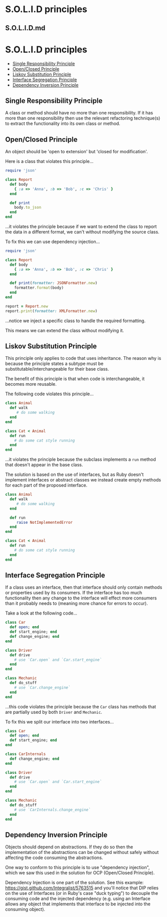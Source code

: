 # S.O.L.I.D principles

## S.O.L.I.D.md

# S.O.L.I.D principles

- [Single Responsibility Principle](#single-responsibility-principle)
- [Open/Closed Principle](#openclosed-principle)
- [Liskov Substitution Principle](#liskov-substitution-principle)
- [Interface Segregation Principle](#interface-segregation-principle)
- [Dependency Inversion Principle](#dependency-inversion-principle)

## Single Responsibility Principle

A class or method should have no more than one responsibility. If it has more than one responsibility then use the relevant refactoring technique(s) to extract the functionality into its own class or method.

## Open/Closed Principle

An object should be 'open to extension' but 'closed for modification'.

Here is a class that violates this principle...

```ruby
require 'json'

class Report
  def body
    { :a => 'Anna', :b => 'Bob', :c => 'Chris' }
  end

  def print
    body.to_json
  end
end
```

...it violates the principle because if we want to extend the class to report the data in a different format, we can't without modifying the source class.

To fix this we can use dependency injection...

```ruby
require 'json'

class Report
  def body
    { :a => 'Anna', :b => 'Bob', :c => 'Chris' }
  end

  def print(formatter: JSONFormatter.new)
    formatter.format(body)
  end
end

report = Report.new
report.print(formatter: XMLFormatter.new)
```

...notice we inject a specific class to handle the required formatting. 

This means we can extend the class without modifying it.

## Liskov Substitution Principle

This principle only applies to code that uses inheritance. The reason why is because the principle states a subtype must be substitutable/interchangeable for their base class.

The benefit of this principle is that when code is interchangeable, it becomes more reusable.

The following code violates this principle...

```ruby
class Animal
  def walk
     # do some walking
  end
end

class Cat < Animal
  def run
    # do some cat style running
  end
end
```

...it violates the principle because the subclass implements a `run` method that doesn't appear in the base class.

The solution is based on the use of interfaces, but as Ruby doesn't implement interfaces or abstract classes we instead create empty methods for each part of the proposed interface. 

```ruby
class Animal
  def walk
     # do some walking
  end

  def run
     raise NotImplementedError
  end
end

class Cat < Animal
  def run
    # do some cat style running
  end
end
```

## Interface Segregation Principle

If a class uses an interface, then that interface should only contain methods or properties used by its consumers. If the interface has too much functionality then any change to the interface will effect more consumers than it probably needs to (meaning more chance for errors to occur).

Take a look at the following code...

```ruby
class Car
  def open; end
  def start_engine; end
  def change_engine; end
end

class Driver
  def drive
    # use `Car.open` and `Car.start_engine`
  end
end

class Mechanic
  def do_stuff
    # use `Car.change_engine`
  end
end
```

...this code violates the principle because the `Car` class has methods that are partially used by both `Driver` and `Mechanic`.

To fix this we split our interface into two interfaces...

```ruby
class Car
  def open; end
  def start_engine; end
end

class CarInternals
  def change_engine; end
end

class Driver
  def drive
    # use `Car.open` and `Car.start_engine`
  end
end

class Mechanic
  def do_stuff
    # use `CarInternals.change_engine`
  end
end
```

## Dependency Inversion Principle

Objects should depend on abstractions. If they do so then the implementation of the abstractions can be changed without safely without affecting the code consuming the abstractions.

One way to conform to this principle is to use "dependency injection", which we saw this used in the solution for OCP (Open/Closed Principle).

Dependency Injection is one part of the solution. See this example: https://gist.github.com/Integralist/5763515 and you'll notice that DIP relies on the use of Interfaces (or in Ruby's case "duck typing") to decouple the consuming code and the injected dependency (e.g. using an Interface allows any object that implements that interface to be injected into the consuming object).

